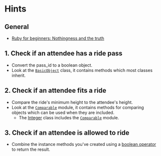 # Hints

## General

- [Ruby for beginners: Nothingness and the truth][rfb-nothingness-and-truth]

## 1. Check if an attendee has a ride pass

- Convert the pass_id to a boolean object.
- Look at the [`BasicObject`][basicobject-class] class, it contains methods which most classes inherit.

## 2. Check if an attendee fits a ride

- Compare the ride's minimum height to the attendee's height.
- Look at the [`Comparable`][comparable-module] module, it contains methods for comparing objects which can be used when they are included.
  - The [Integer][integer-class] class includes the [`Comparable`][comparable-module] module.

## 3. Check if an attendee is allowed to ride

- Combine the instance methods you've created using a [boolean operator][pr-boolean-operator] to return the result.

[pr-boolean-operator]: https://ruby-doc.com/docs/ProgrammingRuby/html/tut_expressions.html#UG
[rfb-nothingness-and-truth]: http://ruby-for-beginners.rubymonstas.org/conditionals/nothing_and_truth.html
[basicobject-class]: https://docs.ruby-lang.org/en/master/BasicObject.html
[comparable-module]: https://docs.ruby-lang.org/en/master/Comparable.html
[integer-class]: https://docs.ruby-lang.org/en/master/Integer.html
[kernel-class]: https://docs.ruby-lang.org/en/master/Kernel.html
[methods]: https://launchschool.com/books/ruby/read/methods